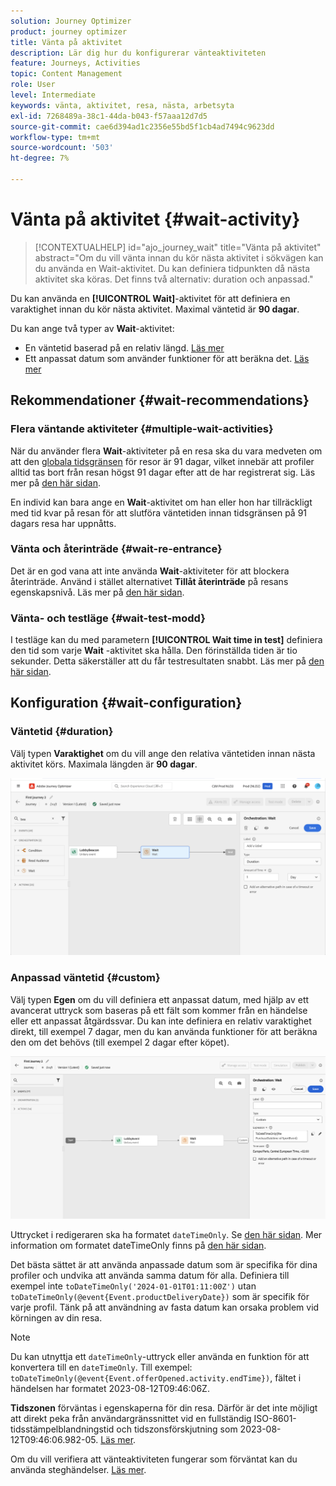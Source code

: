 ```yaml
---
solution: Journey Optimizer
product: journey optimizer
title: Vänta på aktivitet
description: Lär dig hur du konfigurerar vänteaktiviteten
feature: Journeys, Activities
topic: Content Management
role: User
level: Intermediate
keywords: vänta, aktivitet, resa, nästa, arbetsyta
exl-id: 7268489a-38c1-44da-b043-f57aaa12d7d5
source-git-commit: cae6d394ad1c2356e55bd5f1cb4ad7494c9623dd
workflow-type: tm+mt
source-wordcount: '503'
ht-degree: 7%

---
```


# Vänta på aktivitet {#wait-activity}

>[!CONTEXTUALHELP]
>id="ajo_journey_wait"
>title="Vänta på aktivitet"
>abstract="Om du vill vänta innan du kör nästa aktivitet i sökvägen kan du använda en Wait-aktivitet. Du kan definiera tidpunkten då nästa aktivitet ska köras. Det finns två alternativ: duration och anpassad."

Du kan använda en **[!UICONTROL Wait]**-aktivitet för att definiera en varaktighet innan du kör nästa aktivitet.  Maximal väntetid är **90 dagar**.

Du kan ange två typer av **Wait**-aktivitet:

* En väntetid baserad på en relativ längd. [Läs mer](#duration)
* Ett anpassat datum som använder funktioner för att beräkna det. [Läs mer](#custom)

<!--
* [Email send time optimization](#email_send_time_optimization)
* [Fixed date](#fixed_date) 
-->

## Rekommendationer {#wait-recommendations}

### Flera väntande aktiviteter {#multiple-wait-activities}

När du använder flera **Wait**-aktiviteter på en resa ska du vara medveten om att den [globala tidsgränsen](journey-properties.md#global_timeout) för resor är 91 dagar, vilket innebär att profiler alltid tas bort från resan högst 91 dagar efter att de har registrerat sig. Läs mer på [den här sidan](journey-properties.md#global_timeout).

En individ kan bara ange en **Wait**-aktivitet om han eller hon har tillräckligt med tid kvar på resan för att slutföra väntetiden innan tidsgränsen på 91 dagars resa har uppnåtts.

### Vänta och återinträde {#wait-re-entrance}

Det är en god vana att inte använda **Wait**-aktiviteter för att blockera återinträde. Använd i stället alternativet **Tillåt återinträde** på resans egenskapsnivå. Läs mer på [den här sidan](../building-journeys/journey-properties.md#entrance).

### Vänta- och testläge {#wait-test-modd}

I testläge kan du med parametern **[!UICONTROL Wait time in test]** definiera den tid som varje **Wait** -aktivitet ska hålla. Den förinställda tiden är tio sekunder. Detta säkerställer att du får testresultaten snabbt. Läs mer på [den här sidan](../building-journeys/testing-the-journey.md).

## Konfiguration {#wait-configuration}

### Väntetid {#duration}

Välj typen **Varaktighet** om du vill ange den relativa väntetiden innan nästa aktivitet körs. Maximala längden är **90 dagar**.

![Definiera väntetiden](assets/journey55.png)

<!--
## Fixed date wait{#fixed_date}

Select the date for the execution of the next activity.

![](assets/journey56.png)

-->

### Anpassad väntetid {#custom}

Välj typen **Egen** om du vill definiera ett anpassat datum, med hjälp av ett avancerat uttryck som baseras på ett fält som kommer från en händelse eller ett anpassat åtgärdssvar. Du kan inte definiera en relativ varaktighet direkt, till exempel 7 dagar, men du kan använda funktioner för att beräkna den om det behövs (till exempel 2 dagar efter köpet).

![Definiera en anpassad väntan med ett uttryck](assets/journey57.png)

Uttrycket i redigeraren ska ha formatet `dateTimeOnly`. Se [den här sidan](expression/expressionadvanced.md). Mer information om formatet dateTimeOnly finns på [den här sidan](expression/data-types.md).

Det bästa sättet är att använda anpassade datum som är specifika för dina profiler och undvika att använda samma datum för alla. Definiera till exempel inte `toDateTimeOnly('2024-01-01T01:11:00Z')` utan `toDateTimeOnly(@event{Event.productDeliveryDate})` som är specifik för varje profil. Tänk på att användning av fasta datum kan orsaka problem vid körningen av din resa.


>[!NOTE]
>
>Du kan utnyttja ett `dateTimeOnly`-uttryck eller använda en funktion för att konvertera till en `dateTimeOnly`. Till exempel: `toDateTimeOnly(@event{Event.offerOpened.activity.endTime})`, fältet i händelsen har formatet 2023-08-12T09:46:06Z.
>
>**Tidszonen** förväntas i egenskaperna för din resa. Därför är det inte möjligt att direkt peka från användargränssnittet vid en fullständig ISO-8601-tidsstämpelblandningstid och tidszonsförskjutning som 2023-08-12T09:46:06.982-05. [Läs mer](../building-journeys/timezone-management.md).


Om du vill verifiera att vänteaktiviteten fungerar som förväntat kan du använda steghändelser. [Läs mer](../reports/query-examples.md#common-queries).

<!--## Email send time optimization{#email_send_time_optimization}

This type of wait uses a score calculated in Adobe Experience Platform. The score calculates the propensity to click or open an email in the future based on past behavior. Note that the algorithm calculating the score needs a certain amount of data to work. As a result, when it does not have enough data, the default wait time will apply. At publication time, you'll be notified that the default time applies.

>[!NOTE]
>
>The first event of your journey must have a namespace.
>
>This capability is only available after an **[!UICONTROL Email]** activity. You need to have Adobe Campaign Standard.

1. In the **[!UICONTROL Amount of time]** field, define the number of hours to consider to optimize email sending.
1. In the **[!UICONTROL Optimization type]** field, choose if the optimization should increase clicks or opens.
1. In the **[!UICONTROL Default time]** field, define the default time to wait if the predictive send time score is not available.

    >[!NOTE]
    >
    >Note that the send time score can be unavailable because there is not enough data to perform the calculation. In this case, you will be informed, at publication time, that the default time applies.

![](assets/journey57bis.png)-->
